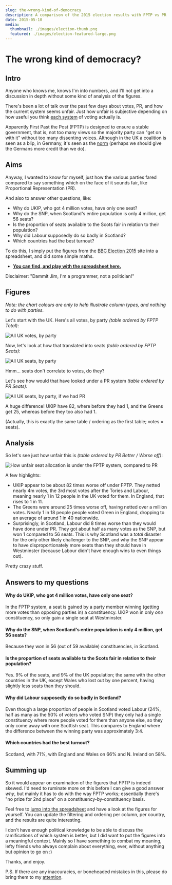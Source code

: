 ```yaml
---
slug: the-wrong-kind-of-democracy
description: A comparison of the 2015 election results with FPTP vs PR
date: 2015-05-10
media:
  thumbnail: ./images/election-thumb.png
  featured: ./images/election-featured-large.png
---
```


# The wrong kind of democracy?

## Intro

Anyone who knows me, knows I'm into numbers, and I'll not get into a discussion in depth without some kind of analysis of the figures.

There's been a lot of talk over the past few days about votes, PR, and how the current system seems unfair. Just how unfair is subjective depending on how useful you think [each system](http://idea.int/esd/glossary.cfm) of voting actually is.

Apparently First Past the Post (FPTP) is designed to ensure a stable government, that is, not too many views so the majority party can "get on with it" without too many dissenting voices. Although in the UK a coalition is seen as a blip, in Germany, it's seen as the [norm](http://theguardian.com/politics/2015/may/05/britain-weird-electoral-system-uk-general-election-europe) (perhaps we should give the Germans more credit than we do).

## Aims

Anyway, I wanted to know for myself, just how the various parties fared compared to say something which on the face of it sounds fair, like Proportional Representation (PR).

And also to answer other questions, like:

- Why do UKIP, who got 4 million votes, have only one seat?
- Why do the SNP, when Scotland's entire population is only 4 million, get 56 seats?
- Is the proportion of seats available to the Scots fair in relation to their population?
- Why did Labour supposedly do so badly in Scotland?
- Which countries had the best turnout?

To do this, I simply put the figures from the [BBC Election 2015](http://bbc.co.uk/news/election/2015/results) site into a spreadsheet, and did some simple maths.

- **[You can find, and play with the spreadsheet here.](https://onedrive.live.com/redir?page=view&resid=65A55583927C4A01!1087&authkey=!ADPjYchPRCGXdK4)**

Disclaimer: "Dammit Jim, I'm a programmer, not a politician!"

## Figures

_Note: the chart colours are only to help illustrate column types, and nothing to do with parties._

Let's start with the UK. Here's all votes, by party _(table ordered by FPTP Total)_:

![All UK votes, by party](./images/uk-votes-crop.png)

Now, let's look at how that translated into seats _(table ordered by FPTP Seats)_:

![All UK seats, by party](./images/uk-seats-fptp-crop.png)

 

Hmm... seats don't correlate to votes, do they?

Let's see how would that have looked under a PR system _(table ordered by PR Seats):_

![All UK seats, by party, if we had PR](./images/uk-seats-pr-crop.png)

A huge difference! UKIP have 82, where before they had 1, and the Greens get 25, whereas before they too also had 1.

(Actually, this is exactly the same table / ordering as the first table; votes = seats).

## Analysis

So let's see just how unfair this is _(table ordered by PR Better / Worse off)_:

![How unfair seat allocation is under the FPTP system, compared to PR](./images/uk-unfairness-crop.png)

A few highlights:

- UKIP appear to be about 82 times worse off under FPTP. They netted nearly 4m votes, the 3rd most votes after the Tories and Labour, meaning nearly 1 in 12 people in the UK voted for them. In England, that rises to 1 in 11.
- The Greens were around 25 times worse off, having netted over a million votes. Nearly 1 in 18 people people voted Green in England, dropping to an average of around 1 in 40 nationwide.
- Surprisingly, in Scotland, Labour did 8 times worse than they would have done under PR. They got about half as many votes as the SNP, but won 1 compared to 56 seats. This is why Scotland was a _total_ disaster for the only other likely challenger to the SNP, and why the SNP appear to have disproportionately more seats than they should have in Westminster (because Labour didn't have enough wins to even things out).

Pretty crazy stuff.

## Answers to my questions

#### Why do UKIP, who got 4 million votes, have only one seat?

In the FPTP system, a seat is gained by a party member winning (getting more votes than opposing parties in) a constituency. UKIP won in only _one_ constituency, so only gain a single seat at Westminster.

#### Why do the SNP, when Scotland's entire population is only 4 million, get 56 seats?

Because they won in 56 (out of 59 available) constituencies, in Scotland.

#### Is the proportion of seats available to the Scots fair in relation to their population?

Yes. 9% of the seats, and 9% of the UK population; the same with the other countries in the UK, except Wales who lost out by one percent, having slightly less seats than they should.

#### Why did Labour supposedly do so badly in Scotland?

Even though a large proportion of people in Scotland voted Labour (24%, half as many as the 50% of voters who voted SNP) they only had a single constituency where more people voted for them than anyone else, so they only come away with one Scottish seat. This compares to England where the difference between the winning party was approximately 3:4.

#### Which countries had the best turnout?

Scotland, with 71%, with England and Wales on 66% and N. Ireland on 58%.

## Summing up

So it would appear on examination of the figures that FPTP is indeed skewed. I'd need to ruminate more on this before I can give a good answer _why_, but mainly it has to do with the way FPTP works; essentially there's "no prize for 2nd place" on a constituency-by-constituency basis.

Feel free to [jump into the spreadsheet](http://davestewart.co.uk/blog/the-wrong-kind-of-democracy/) and have a look at the figures for yourself. You can update the filtering and ordering per column, per country, and the results are quite interesting.

I don't have enough political knowledge to be able to discuss the ramifications of which system is better, but I did want to put the figures into a meaningful context. Mainly so I have something to combat my moaning, lefty friends who always complain about everything, ever, without anything but opinion to go on :)

Thanks, and enjoy.

P.S. If there are any inaccuracies, or boneheaded mistakes in this, please do bring them to my [attention](http://davestewart.co.uk/contact/).
